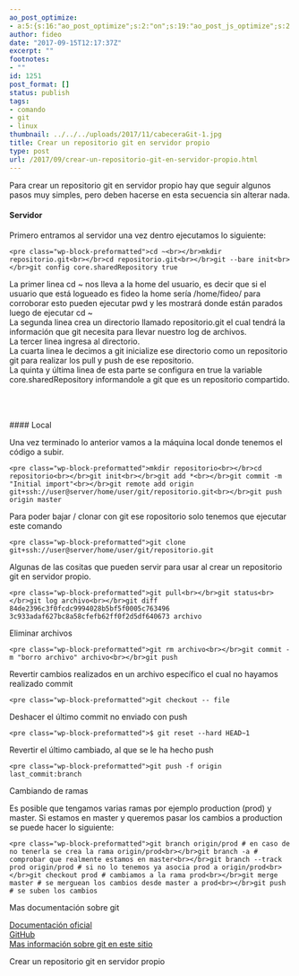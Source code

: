 ```yaml
---
ao_post_optimize:
- a:5:{s:16:"ao_post_optimize";s:2:"on";s:19:"ao_post_js_optimize";s:2:"on";s:20:"ao_post_css_optimize";s:2:"on";s:12:"ao_post_ccss";s:2:"on";s:16:"ao_post_lazyload";s:2:"on";}
author: fideo
date: "2017-09-15T12:17:37Z"
excerpt: ""
footnotes:
- ""
id: 1251
post_format: []
status: publish
tags:
- comando
- git
- linux
thumbnail: ../../../uploads/2017/11/cabeceraGit-1.jpg
title: Crear un repositorio git en servidor propio
type: post
url: /2017/09/crear-un-repositorio-git-en-servidor-propio.html
---
```

Para crear un repositorio git en servidor propio hay que seguir algunos pasos muy simples, pero deben hacerse en esta secuencia sin alterar nada.

#### Servidor

Primero entramos al servidor una vez dentro ejecutamos lo siguiente:

```
<pre class="wp-block-preformatted">cd ~<br></br>mkdir repositorio.git<br></br>cd repositorio.git<br></br>git --bare init<br></br>git config core.sharedRepository true
```

La primer linea cd ~ nos lleva a la home del usuario, es decir que si el usuario que está logueado es fideo la home sería /home/fideo/ para corroborar esto pueden ejecutar pwd y les mostrará donde están parados luego de ejecutar cd ~  
La segunda linea crea un directorio llamado repositorio.git el cual tendrá la información que git necesita para llevar nuestro log de archivos.  
La tercer linea ingresa al directorio.  
La cuarta linea le decimos a git inicialize ese directorio como un repositorio git para realizar los pull y push de ese repositorio.  
La quinta y última linea de esta parte se configura en true la variable core.sharedRepository informandole a git que es un repositorio compartido.

<div aria-hidden="true" class="wp-block-spacer" style="height:50px"></div>#### Local

Una vez terminado lo anterior vamos a la máquina local donde tenemos el código a subir.

```
<pre class="wp-block-preformatted">mkdir repositorio<br></br>cd repositorio<br></br>git init<br></br>git add *<br></br>git commit -m "Initial import"<br></br>git remote add origin git+ssh://user@server/home/user/git/repositorio.git<br></br>git push origin master
```

Para poder bajar / clonar con git ese ropositorio solo tenemos que ejecutar este comando

```
<pre class="wp-block-preformatted">git clone git+ssh://user@server/home/user/git/repositorio.git
```

Algunas de las cositas que pueden servir para usar al crear un repositorio git en servidor propio.

```
<pre class="wp-block-preformatted">git pull<br></br>git status<br></br>git log archivo<br></br>git diff 84de2396c3f0fcdc9994028b5bf5f0005c763496 3c933adaf627bc8a58cfefb62ff0f2d5df640673 archivo
```

Eliminar archivos

```
<pre class="wp-block-preformatted">git rm archivo<br></br>git commit -m "borro archivo" archivo<br></br>git push
```

Revertir cambios realizados en un archivo específico el cual no hayamos realizado commit

```
<pre class="wp-block-preformatted">git checkout -- file
```

Deshacer el último commit no enviado con push

```
<pre class="wp-block-preformatted">$ git reset --hard HEAD~1
```

Revertir el último cambiado, al que se le ha hecho push

```
<pre class="wp-block-preformatted">git push -f origin last_commit:branch
```

Cambiando de ramas

Es posible que tengamos varias ramas por ejemplo production (prod) y master. Si estamos en master y queremos pasar los cambios a production se puede hacer lo siguiente:

```
<pre class="wp-block-preformatted">git branch origin/prod # en caso de no tenerla se crea la rama origin/prod<br></br>git branch -a # comprobar que realmente estamos en master<br></br>git branch --track prod origin/prod # si no lo tenemos ya asocia prod a origin/prod<br></br>git checkout prod # cambiamos a la rama prod<br></br>git merge master # se merguean los cambios desde master a prod<br></br>git push # se suben los cambios
```

Mas documentación sobre git

[Documentación oficial](https://git-scm.com/documentation)  
[GitHub](https://github.com/)  
[Mas información sobre git en este sitio](http://federicomazzei.com.ar/blog/category/git/)

Crear un repositorio git en servidor propio
